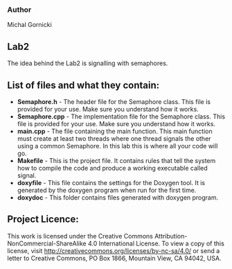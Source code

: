 ### Author

Michal Gornicki

## Lab2

The idea behind the Lab2 is signalling with semaphores.

## List of files and what they contain:

- **Semaphore.h** - The header file for the Semaphore class. This file is provided
for your use. Make sure you understand how it works.
- **Semaphore.cpp** - The implementation file for the Semaphore class. This file is provided for your use. Make sure you understand how it works.
- **main.cpp** - The file containing the main function. This main function must create at least two threads where one thread signals the other using a common Semaphore. In this lab this is where all your code will go.
- **Makefile** - This is the project file. It contains rules that tell the system how to compile the code and produce a working executable called signal.
- **doxyfile** -  This file contains the settings for the Doxygen tool. It is generated by the doxygen program when run for the first time.
- **doxydoc** - This folder contains files generated with doxygen program.

## Project Licence:

This work is licensed under the Creative Commons Attribution-NonCommercial-ShareAlike 4.0 International License. To view a copy of this license, visit http://creativecommons.org/licenses/by-nc-sa/4.0/ or send a letter to Creative Commons, PO Box 1866, Mountain View, CA 94042, USA.
